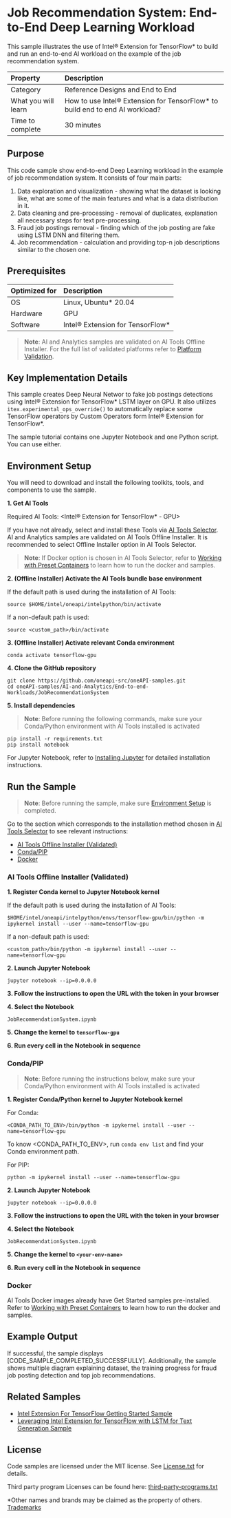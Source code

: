 # Job Recommendation System: End-to-End Deep Learning Workload
<!-- Do not use backticks (`) to highlight parts of the title. -->

This sample illustrates the use of Intel® Extension for TensorFlow* to build and run an end-to-end AI workload on the example of the job recommendation system.

| Property            | Description
|:---                 |:---
| Category            | Reference Designs and End to End
| What you will learn | How to use Intel® Extension for TensorFlow* to build end to end AI workload?
| Time to complete    | 30 minutes

## Purpose

This code sample show end-to-end Deep Learning workload in the example of job recommendation system. It consists of four main parts:

1. Data exploration and visualization - showing what the dataset is looking like, what are some of the main features and what is a data distribution in it.
2. Data cleaning and pre-processing - removal of duplicates, explanation all necessary steps for text pre-processing.
3. Fraud job postings removal - finding which of the job posting are fake using LSTM DNN and filtering them.
4. Job recommendation - calculation and providing top-n job descriptions similar to the chosen one.

## Prerequisites

| Optimized for       | Description
| :---                | :---
| OS                  | Linux, Ubuntu* 20.04
| Hardware            | GPU
| Software            | Intel® Extension for TensorFlow*
> **Note**: AI and Analytics samples are validated on AI Tools Offline Installer. For the full list of validated platforms refer to [Platform Validation](https://github.com/oneapi-src/oneAPI-samples/tree/master?tab=readme-ov-file#platform-validation).
<!-- for migrated samples - modify the note above to provide information on samples validation and preferred installation option -->

## Key Implementation Details

This sample creates Deep Neural Networ to fake job postings detections using Intel® Extension for TensorFlow* LSTM layer on GPU. It also utilizes `itex.experimental_ops_override()` to automatically replace some TensorFlow operators by Custom Operators form Intel® Extension for TensorFlow*.

The sample tutorial contains one Jupyter Notebook and one Python script. You can use either.

## Environment Setup
You will need to download and install the following toolkits, tools, and components to use the sample.
<!-- Use numbered steps instead of subheadings -->

**1. Get AI Tools**

Required AI Tools: <Intel® Extension for TensorFlow* - GPU><!-- List specific AI Tools that needs to be installed before running this sample --> 

If you have not already, select and install these Tools via [AI Tools Selector](https://www.intel.com/content/www/us/en/developer/tools/oneapi/ai-tools-selector.html). AI and Analytics samples are validated on AI Tools Offline Installer. It is recommended to select Offline Installer option in AI Tools Selector.

>**Note**: If Docker option is chosen in AI Tools Selector, refer to [Working with Preset Containers](https://github.com/intel/ai-containers/tree/main/preset) to learn how to run the docker and samples.

**2. (Offline Installer) Activate the AI Tools bundle base environment**
<!-- this step is from AI Tools GSG, please don't modify unless GSG is updated -->
If the default path is used during the installation of AI Tools:
```
source $HOME/intel/oneapi/intelpython/bin/activate
```
If a non-default path is used:
```
source <custom_path>/bin/activate
```
 
**3. (Offline Installer) Activate relevant Conda environment**
<!-- specify relevant conda environment name in Offline Installer for this sample -->
```
conda activate tensorflow-gpu 
``` 

**4. Clone the GitHub repository**
<!-- for oneapi-samples: git clone https://github.com/oneapi-src/oneAPI-samples.git
cd oneAPI-samples/AI-and-Analytics/<samples-folder>/<individual-sample-folder> -->
<!-- for migrated samples - provide git clone command for individual repo and cd to sample dir --> 
``` 
git clone https://github.com/oneapi-src/oneAPI-samples.git
cd oneAPI-samples/AI-and-Analytics/End-to-end-Workloads/JobRecommendationSystem
```

**5. Install dependencies**
<!-- It is required to have requirement.txt file in sample dir. It should list additional libraries, such as matplotlib, ipykernel etc. -->
>**Note**: Before running the following commands, make sure your Conda/Python environment with AI Tools installed is activated

```
pip install -r requirements.txt
pip install notebook
``` 
For Jupyter Notebook, refer to [Installing Jupyter](https://jupyter.org/install) for detailed installation instructions.

## Run the Sample
>**Note**: Before running the sample, make sure [Environment Setup](https://github.com/oneapi-src/oneAPI-samples/tree/master/AI-and-Analytics/Getting-Started-Samples/INC-Quantization-Sample-for-PyTorch#environment-setup) is completed.

Go to the section which corresponds to the installation method chosen in [AI Tools Selector](https://www.intel.com/content/www/us/en/developer/tools/oneapi/ai-tools-selector.html) to see relevant instructions:
* [AI Tools Offline Installer (Validated)](#ai-tools-offline-installer-validated)
* [Conda/PIP](#condapip) 
* [Docker](#docker)
<!-- for migrated samples - it's acceptable to change the order of the sections based on the validated/preferred installation options. However, all 3 sections (Offline, Conda/PIP, Docker) should be present in the doc -->  
### AI Tools Offline Installer (Validated)  

**1. Register Conda kernel to Jupyter Notebook kernel**

If the default path is used during the installation of AI Tools:
```
$HOME/intel/oneapi/intelpython/envs/tensorflow-gpu/bin/python -m ipykernel install --user --name=tensorflow-gpu 
```
If a non-default path is used:
```
<custom_path>/bin/python -m ipykernel install --user --name=tensorflow-gpu
```
**2. Launch Jupyter Notebook** 
<!-- add other flags to jupyter notebook command if needed, such as port 8888 or allow-root -->
```
jupyter notebook --ip=0.0.0.0
```
**3. Follow the instructions to open the URL with the token in your browser**

**4. Select the Notebook**
<!-- add sample file name -->
```
JobRecommendationSystem.ipynb
```
**5. Change the kernel to `tensorflow-gpu`**
  <!-- specify relevant kernel name(s), for example `pytorch` -->
**6. Run every cell in the Notebook in sequence**

### Conda/PIP
> **Note**: Before running the instructions below, make sure your Conda/Python environment with AI Tools installed is activated

**1. Register Conda/Python kernel to Jupyter Notebook kernel** 
<!-- keep placeholders in this step, user could use any name for Conda/PIP env -->
For Conda:
```
<CONDA_PATH_TO_ENV>/bin/python -m ipykernel install --user --name=tensorflow-gpu
```
To know <CONDA_PATH_TO_ENV>, run `conda env list` and find your Conda environment path.

For PIP:
```
python -m ipykernel install --user --name=tensorflow-gpu
```
**2. Launch Jupyter Notebook**
<!-- add other flags to jupyter notebook command if needed, such as port 8888 or allow-root --> 
```
jupyter notebook --ip=0.0.0.0
```
**3. Follow the instructions to open the URL with the token in your browser**

**4. Select the Notebook**
<!-- add sample file name -->
```
JobRecommendationSystem.ipynb
```
**5. Change the kernel to `<your-env-name>`**
<!-- leave <your-env-name> as a placeholder as user could choose any name for the env -->

**6. Run every cell in the Notebook in sequence**

### Docker
AI Tools Docker images already have Get Started samples pre-installed. Refer to [Working with Preset Containers](https://github.com/intel/ai-containers/tree/main/preset) to learn how to run the docker and samples.

<!-- Remove Intel® DevCloud section or other outdated sections -->

## Example Output
 
 If successful, the sample displays [CODE_SAMPLE_COMPLETED_SUCCESSFULLY]. Additionally, the sample shows multiple diagram explaining dataset, the training progress for fraud job posting detection and top job recommendations.

## Related Samples

<!--List other AI samples targeting similar use-cases or using the same AI Tools.-->
* [Intel Extension For TensorFlow Getting Started Sample](https://github.com/oneapi-src/oneAPI-samples/blob/development/AI-and-Analytics/Getting-Started-Samples/Intel_Extension_For_TensorFlow_GettingStarted/README.md)
* [Leveraging Intel Extension for TensorFlow with LSTM for Text Generation Sample](https://github.com/oneapi-src/oneAPI-samples/blob/master/AI-and-Analytics/Features-and-Functionality/IntelTensorFlow_TextGeneration_with_LSTM/README.md)

## License

Code samples are licensed under the MIT license. See
[License.txt](https://github.com/oneapi-src/oneAPI-samples/blob/master/License.txt)
for details.

Third party program Licenses can be found here:
[third-party-programs.txt](https://github.com/oneapi-src/oneAPI-samples/blob/master/third-party-programs.txt)

*Other names and brands may be claimed as the property of others. [Trademarks](https://www.intel.com/content/www/us/en/legal/trademarks.html)
